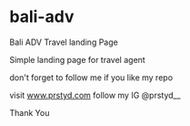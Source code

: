 # bali-adv
Bali ADV Travel landing Page

Simple landing page for travel agent

don't forget to follow me if you like my repo

visit www.prstyd.com follow my IG @prstyd__

Thank You

